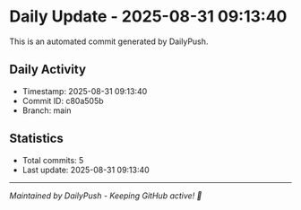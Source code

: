 # Daily Update - 2025-08-31 09:13:40

This is an automated commit generated by DailyPush.

## Daily Activity
- Timestamp: 2025-08-31 09:13:40
- Commit ID: c80a505b
- Branch: main

## Statistics
- Total commits: 5
- Last update: 2025-08-31 09:13:40

---
*Maintained by DailyPush - Keeping GitHub active! 🚀*
